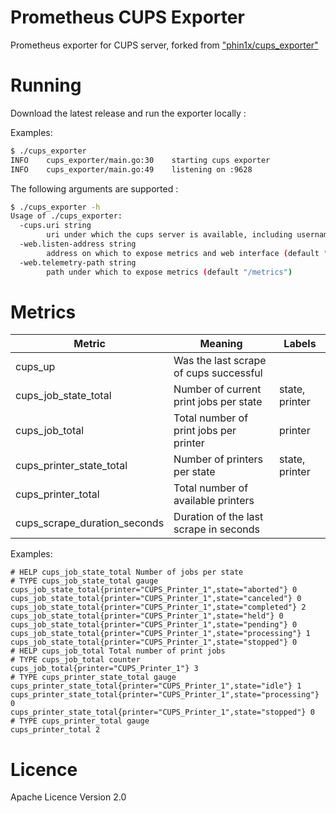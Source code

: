 # Prometheus CUPS Exporter

Prometheus exporter for CUPS server, forked from ["phin1x/cups_exporter"](https://github.com/phin1x/cups_exporter)

# Running

Download the latest release and run the exporter locally :

Examples:
```bash
$ ./cups_exporter
INFO	cups_exporter/main.go:30	starting cups exporter
INFO	cups_exporter/main.go:49	listening on :9628
```

The following arguments are supported :
```bash
$ ./cups_exporter -h
Usage of ./cups_exporter:
  -cups.uri string
    	uri under which the cups server is available, including username and password it required (default "https://localhost:631")
  -web.listen-address string
    	address on which to expose metrics and web interface (default ":9628")
  -web.telemetry-path string
    	path under which to expose metrics (default "/metrics")
```


# Metrics

| Metric | Meaning | Labels |
| ------ | ------- | ------ |
| cups_up | Was the last scrape of cups successful | |
| cups_job_state_total | Number of current print jobs per state | state, printer |
| cups_job_total | Total number of print jobs per printer | printer |
| cups_printer_state_total | Number of printers per state | state, printer |
| cups_printer_total | Total number of available printers | |
| cups_scrape_duration_seconds |  Duration of the last scrape in seconds | |


Examples:
```
# HELP cups_job_state_total Number of jobs per state
# TYPE cups_job_state_total gauge
cups_job_state_total{printer="CUPS_Printer_1",state="aborted"} 0
cups_job_state_total{printer="CUPS_Printer_1",state="canceled"} 0
cups_job_state_total{printer="CUPS_Printer_1",state="completed"} 2
cups_job_state_total{printer="CUPS_Printer_1",state="held"} 0
cups_job_state_total{printer="CUPS_Printer_1",state="pending"} 0
cups_job_state_total{printer="CUPS_Printer_1",state="processing"} 1
cups_job_state_total{printer="CUPS_Printer_1",state="stopped"} 0
# HELP cups_job_total Total number of print jobs
# TYPE cups_job_total counter
cups_job_total{printer="CUPS_Printer_1"} 3
# TYPE cups_printer_state_total gauge
cups_printer_state_total{printer="CUPS_Printer_1",state="idle"} 1
cups_printer_state_total{printer="CUPS_Printer_1",state="processing"} 0
cups_printer_state_total{printer="CUPS_Printer_1",state="stopped"} 0
# TYPE cups_printer_total gauge
cups_printer_total 2
```

# Licence

Apache Licence Version 2.0
